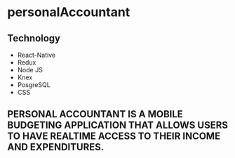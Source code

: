 # personalAccountant

## Technology
  * React-Native
  * Redux
  * Node JS
  * Knex
  * PosgreSQL
  * CSS

## PERSONAL ACCOUNTANT IS A MOBILE BUDGETING APPLICATION THAT ALLOWS USERS TO HAVE REALTIME ACCESS TO THEIR INCOME AND EXPENDITURES.
